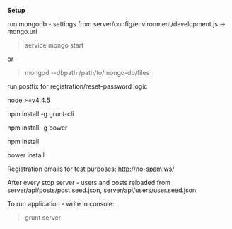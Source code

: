 **Setup**

run mongodb - settings from server/config/environment/development.js -> mongo.uri

> service mongo start

or 

> mongod --dbpath /path/to/mongo-db/files

run postfix for registration/reset-password logic

node >=v4.4.5

npm install -g grunt-cli

npm install -g bower

npm install

bower install

Registration emails for test purposes: http://no-spam.ws/ 

After every stop server - users and posts reloaded from 
    server/api/posts/post.seed.json, server/api/users/user.seed.json

To run application - write in console:

> grunt server
